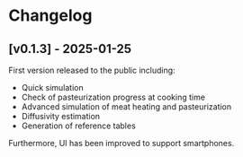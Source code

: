 # Changelog

## [v0.1.3] - 2025-01-25

First version released to the public including:

- Quick simulation
- Check of pasteurization progress at cooking time
- Advanced simulation of meat heating and pasteurization
- Diffusivity estimation
- Generation of reference tables

Furthermore, UI has been improved to support smartphones.